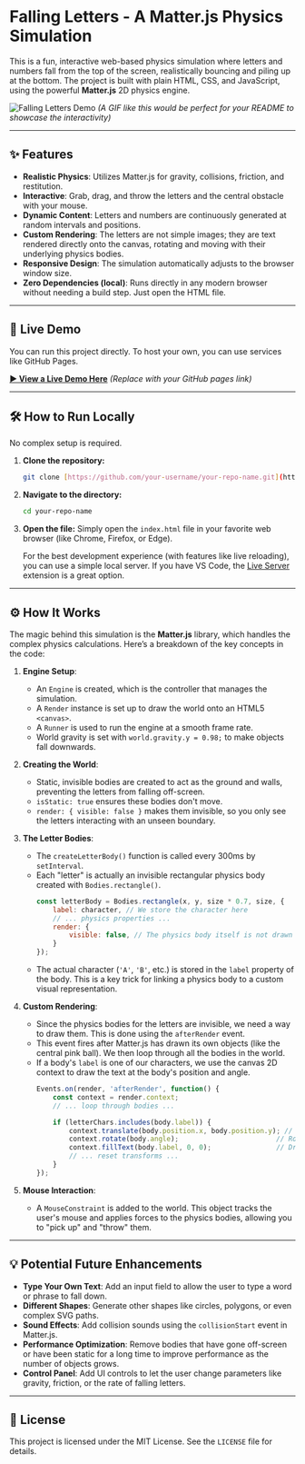 # Falling Letters - A Matter.js Physics Simulation

This is a fun, interactive web-based physics simulation where letters and numbers fall from the top of the screen, realistically bouncing and piling up at the bottom. The project is built with plain HTML, CSS, and JavaScript, using the powerful **Matter.js** 2D physics engine.

![Falling Letters Demo](https://i.imgur.com/8Q5Fp3U.gif)
*(A GIF like this would be perfect for your README to showcase the interactivity)*

---
## ✨ Features

-   **Realistic Physics**: Utilizes Matter.js for gravity, collisions, friction, and restitution.
-   **Interactive**: Grab, drag, and throw the letters and the central obstacle with your mouse.
-   **Dynamic Content**: Letters and numbers are continuously generated at random intervals and positions.
-   **Custom Rendering**: The letters are not simple images; they are text rendered directly onto the canvas, rotating and moving with their underlying physics bodies.
-   **Responsive Design**: The simulation automatically adjusts to the browser window size.
-   **Zero Dependencies (local)**: Runs directly in any modern browser without needing a build step. Just open the HTML file.

---
## 🚀 Live Demo

You can run this project directly. To host your own, you can use services like GitHub Pages.

**[▶️ View a Live Demo Here](https://your-username.github.io/your-repo-name/)** *(Replace with your GitHub pages link)*

---
## 🛠️ How to Run Locally

No complex setup is required.

1.  **Clone the repository:**
    ```bash
    git clone [https://github.com/your-username/your-repo-name.git](https://github.com/your-username/your-repo-name.git)
    ```

2.  **Navigate to the directory:**
    ```bash
    cd your-repo-name
    ```

3.  **Open the file:**
    Simply open the `index.html` file in your favorite web browser (like Chrome, Firefox, or Edge).

    For the best development experience (with features like live reloading), you can use a simple local server. If you have VS Code, the [Live Server](https://marketplace.visualstudio.com/items?itemName=ritwickdey.LiveServer) extension is a great option.

---
## ⚙️ How It Works

The magic behind this simulation is the **Matter.js** library, which handles the complex physics calculations. Here’s a breakdown of the key concepts in the code:

1.  **Engine Setup**:
    -   An `Engine` is created, which is the controller that manages the simulation.
    -   A `Render` instance is set up to draw the world onto an HTML5 `<canvas>`.
    -   A `Runner` is used to run the engine at a smooth frame rate.
    -   World gravity is set with `world.gravity.y = 0.98;` to make objects fall downwards.

2.  **Creating the World**:
    -   Static, invisible bodies are created to act as the ground and walls, preventing the letters from falling off-screen.
    -   `isStatic: true` ensures these bodies don't move.
    -   `render: { visible: false }` makes them invisible, so you only see the letters interacting with an unseen boundary.

3.  **The Letter Bodies**:
    -   The `createLetterBody()` function is called every 300ms by `setInterval`.
    -   Each "letter" is actually an invisible rectangular physics body created with `Bodies.rectangle()`.
        ```javascript
        const letterBody = Bodies.rectangle(x, y, size * 0.7, size, {
            label: character, // We store the character here
            // ... physics properties ...
            render: {
                visible: false, // The physics body itself is not drawn
            }
        });
        ```
    -   The actual character (`'A'`, `'B'`, etc.) is stored in the `label` property of the body. This is a key trick for linking a physics body to a custom visual representation.

4.  **Custom Rendering**:
    -   Since the physics bodies for the letters are invisible, we need a way to draw them. This is done using the `afterRender` event.
    -   This event fires after Matter.js has drawn its own objects (like the central pink ball). We then loop through all the bodies in the world.
    -   If a body's `label` is one of our characters, we use the canvas 2D context to draw the text at the body's position and angle.
        ```javascript
        Events.on(render, 'afterRender', function() {
            const context = render.context;
            // ... loop through bodies ...

            if (letterChars.includes(body.label)) {
                context.translate(body.position.x, body.position.y); // Move to the body's position
                context.rotate(body.angle);                        // Rotate to match the body's angle
                context.fillText(body.label, 0, 0);                // Draw the text
                // ... reset transforms ...
            }
        });
        ```

5.  **Mouse Interaction**:
    -   A `MouseConstraint` is added to the world. This object tracks the user's mouse and applies forces to the physics bodies, allowing you to "pick up" and "throw" them.

---
## 💡 Potential Future Enhancements

-   **Type Your Own Text**: Add an input field to allow the user to type a word or phrase to fall down.
-   **Different Shapes**: Generate other shapes like circles, polygons, or even complex SVG paths.
-   **Sound Effects**: Add collision sounds using the `collisionStart` event in Matter.js.
-   **Performance Optimization**: Remove bodies that have gone off-screen or have been static for a long time to improve performance as the number of objects grows.
-   **Control Panel**: Add UI controls to let the user change parameters like gravity, friction, or the rate of falling letters.

---
## 📜 License

This project is licensed under the MIT License. See the `LICENSE` file for details.
